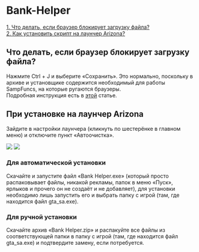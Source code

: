 # Bank-Helper

[1. Что делать, если браузер блокирует загрузку файла?](#что-делать-если-браузер-блокирует-загрузку-файла)
<br>
[2. Как установить скрипт на лаунчер Arizona?](#launcher)

## Что делать, если браузер блокирует загрузку файла?
Нажмите Ctrl + J и выберите «Сохранить». Это нормально, поскольку в архиве и установщике содержится необходимый для работы SampFuncs, на которые ругаются браузеры.
<br>
Подробная инструкция есть в [этой](https://soft-setup.ru/razreshit-skachivanie-fajla-kotoryj-google-chrome-blokiruet/) статье.


## При установке на лаунчер Arizona
<a name="launcher">Зайдите в настройки лаунчера (кликнуть по шестерёнке в главном меню) и отключите пункт «Автоочистка».

![](https://i.imgur.com/HCC1eId.png)
![](https://i.imgur.com/V0mb2ez.png)
</a>

### Для автоматической установки
Скачайте и запустите файл «Bank Helper.exe» (который просто распаковывает файлы, никакой рекламы, папок в меню «Пуск», ярлыков и прочего он не создаёт и не добавляет), для установки необходимо лишь запустить его и выбрать папку с игрой (там, где находится файл gta_sa.exe).

### Для ручной установки
Скачайте архив «Bank Helper.zip» и распакуйте все файлы из соответствующей папки в папку с игрой (там, где находится файл gta_sa.exe) и подтвердите замену, если потребуется.
